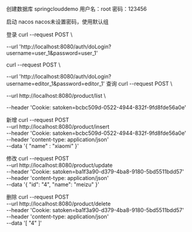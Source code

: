 创建数据库
springclouddemo
用户名：root
密码：123456

启动 nacos
nacos未设置密码，使用默认组

登录
curl --request POST \

--url 'http://localhost:8080/auth/doLogin?username=user_1&password=user_1'


curl --request POST \

--url 'http://localhost:8080/auth/doLogin?username=editor_1&password=editor_1'
查询
curl --request POST \

--url http://localhost:8080/product/list \

--header 'Cookie: satoken=bcbc509d-0522-4944-832f-9fd8fde56a0e'

新增
curl --request POST \
--url http://localhost:8080/product/insert \
--header 'Cookie: satoken=bcbc509d-0522-4944-832f-9fd8fde56a0e' \
--header 'content-type: application/json' \
--data '{
"name" : "xiaomi"
}'

修改
curl --request POST \
--url http://localhost:8080/product/update \
--header 'Cookie: satoken=ba1f3a90-d379-4ba8-9180-5bd5511bdd57' \
--header 'content-type: application/json' \
--data '{
"id": "4",
"name": "meizu"
}'

删除
curl --request POST \
--url http://localhost:8080/product/delete \
--header 'Cookie: satoken=ba1f3a90-d379-4ba8-9180-5bd5511bdd57' \
--header 'content-type: application/json' \
--data '[
"4"
]'

